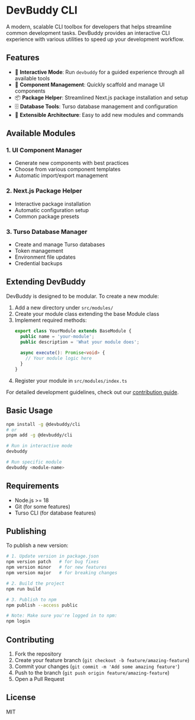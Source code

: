 # DevBuddy CLI

A modern, scalable CLI toolbox for developers that helps streamline common development tasks. DevBuddy provides an interactive CLI experience with various utilities to speed up your development workflow.

## Features

- 🎯 **Interactive Mode**: Run `devbuddy` for a guided experience through all available tools
- 🚀 **Component Management**: Quickly scaffold and manage UI components
- 📦 **Package Helper**: Streamlined Next.js package installation and setup
- 🗄️ **Database Tools**: Turso database management and configuration
- 🔧 **Extensible Architecture**: Easy to add new modules and commands

## Available Modules

### 1. UI Component Manager
- Generate new components with best practices
- Choose from various component templates
- Automatic import/export management

### 2. Next.js Package Helper
- Interactive package installation
- Automatic configuration setup
- Common package presets

### 3. Turso Database Manager
- Create and manage Turso databases
- Token management
- Environment file updates
- Credential backups

## Extending DevBuddy

DevBuddy is designed to be modular. To create a new module:

1. Add a new directory under `src/modules/`
2. Create your module class extending the base Module class
3. Implement required methods:
   ```typescript
   export class YourModule extends BaseModule {
     public name = 'your-module';
     public description = 'What your module does';
     
     async execute(): Promise<void> {
       // Your module logic here
     }
   }
   ```
4. Register your module in `src/modules/index.ts`

For detailed development guidelines, check out our [contribution guide](CONTRIBUTING.md).

## Basic Usage

```bash
npm install -g @devbuddy/cli
# or
pnpm add -g @devbuddy/cli

# Run in interactive mode
devbuddy

# Run specific module
devbuddy <module-name>
```

## Requirements

- Node.js >= 18
- Git (for some features)
- Turso CLI (for database features)

## Publishing

To publish a new version:

```bash
# 1. Update version in package.json
npm version patch   # for bug fixes
npm version minor   # for new features
npm version major   # for breaking changes

# 2. Build the project
npm run build

# 3. Publish to npm
npm publish --access public

# Note: Make sure you're logged in to npm:
npm login
```

## Contributing

1. Fork the repository
2. Create your feature branch (`git checkout -b feature/amazing-feature`)
3. Commit your changes (`git commit -m 'Add some amazing feature'`)
4. Push to the branch (`git push origin feature/amazing-feature`)
5. Open a Pull Request

## License

MIT
